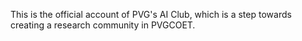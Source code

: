 This is the official account of PVG's AI Club, which is a step towards creating a research community in PVGCOET.

<!---
PVGs-AI-Club/PVGs-AI-Club is a ✨ special ✨ repository because its `README.md` (this file) appears on your GitHub profile.
You can click the Preview link to take a look at your changes.
--->
